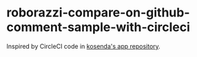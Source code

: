 # roborazzi-compare-on-github-comment-sample-with-circleci
Inspired by CircleCI code in [kosenda's app repository](https://github.com/kosenda/hiragana-converter).
